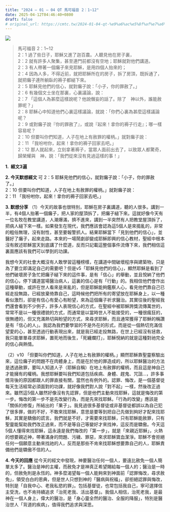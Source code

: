```yaml
---
title: "2024 – 01 – 04 QT 馬可福音 2：1~12"
date: 2025-04-12T04:46:40+0800
draft: false
# original_url: https://cmtc.tw/2024-01-04-qt-%e9%a6%ac%e5%8f%af%e7%a6%8f%e9%9f%b3-2%ef%bc%9a112
---
```


![](/images/qt.jpg)
> 馬可福音 2：1\~12  
> 2：1 過了些日子，耶穌又進了迦百農。人聽見他在房子裏，  
> 2：2 就有許多人聚集，甚至連門前都沒有空地；耶穌就對他們講道。  
> 2：3 有人帶著一個癱子來見耶穌，是用四個人抬來的；  
> 2：4 因為人多，不得近前，就把耶穌所在的房子，拆了房頂，既拆通了，就把癱子連所躺臥的褥子都縋下來。  
> 2：5 耶穌見他們的信心，就對癱子說：「小子，你的罪赦了。」  
> 2：6 有幾個文士坐在那裏，心裏議論，說：  
> 2：7 「這個人為甚麼這樣說呢？他說僭妄的話了。除了　神以外，誰能赦罪呢？」  
> 2：8 耶穌心中知道他們心裏這樣議論，就說：「你們心裏為甚麼這樣議論呢？  
> 2：9 或對癱子說『你的罪赦了』，或說『起來！拿你的褥子行走』；哪一樣容易呢？  
> 2：10 但要叫你們知道，人子在地上有赦罪的權柄。」就對癱子說：  
> 2：11 「我吩咐你，起來！拿你的褥子回家去吧。」  
> 2：12 那人就起來，立刻拿著褥子，當眾人面前出去了，以致眾人都驚奇，歸榮耀與　神，說：「我們從來沒有見過這樣的事！」

**1.  經文3遍**

**2. 今天默想經文**
可 2：5 耶穌見他們的信心，就對癱子說：「小子，你的罪赦了。」  
2：10 但要叫你們知道，人子在地上有赦罪的權柄。」就對癱子說：  
2：11 「我吩咐你，起來！拿你的褥子回家去吧。」

**3. 默想分享**
（1）今天的故事也很特別，耶穌在房子裏講道，聽的人很多。講到一半，有4個人抬著一個癱子，把人家的屋頂拆了，把癱子縋下來。這就好像今天有一位名牧在教堂講道，人潮爆滿，擠不進來，講到一半突然有人把教堂屋頂拆了，把病人縋下來一樣。如果發生在現代，我們應該會認為這5個人是來搗亂的，非常的粗俗無理，沒有耐性，甚至要報警抓人。結果耶穌當下「見到他們的信心」，並醫好了癱子，起來走路。本來的一場鬧劇卻變成耶穌即興的信心教材，聖經中根本沒有敘述耶穌當天到底講了什麼道，反而只記載這整個事件流傳下來，我們相信這裏面應該有我們可以學到的功課。

我想今天的社會大概沒有人敢學習這種榜樣，在講道中間破壞程序與建築物，只是為了要立即滿足自己的需要吧？但是v5「耶穌見他們的信心」，顯然耶穌是看到了他們破壞房子急忙把癱子縋下來的這件事，是有「信心」的舉動，並且悅納了他們的信心，停下講道當場醫治病人，這裏的信心是有「行動」的。我相信他們會作出這種舉動，或許在世人看來是來亂的，但是耶穌能夠鑑察人心，看見他們靠自己已經走投無路，已經放棄倚靠自己，這時候他們把所有的寄望放在耶穌身上，以一種看似激烈，卻是有信心有愛心有盼望，來為這個癱子祈求醫治。其實往後的聖經我們還會看到不少例子，許多人表現信心的方式，在聖經中被耶穌誇獎流傳萬世的，常常不是以一種很禮貌的方式，而通常是以當時世人不能接受的，一種很瘋狂的，很無禮的，但又充滿熱切與盼望的方式，來尋求耶穌，而且通常獲得了耶穌的稱讚是有「信心的人」。我認為我們要學習的不是外在的形式，而是從一個熱切充滿信望愛的心，甚至透過行動表現出來，就是我已經走投無路，在世上已經沒有拯救，我只能單單尋求耶穌，置死地而後生，「死纏爛打」，耶穌悅納的就是這種對祂完全的信心與熱情。

（2）v10 「但要叫你們知道，人子在地上有赦罪的權柄。」顯然耶穌靠聖靈察驗出來，這位癱子的問題不在肉體身上，而是在於他的罪造成的，所以耶穌醫治的方法是透過赦罪，要叫人知道人子（耶穌自稱）在地上有赦罪的權柄，而且這是神自己才能擁有的權柄。我想耶穌要叫我們知道包括疾病、身體、趕鬼、咒詛…，許多事情背後的原因都跟人的罪直接有關，當然也有例外的。認罪、悔改，是一個基督徒每天生活經常必須面對的功課，就好像我們對人說「對不起」一樣，然後改正過來。雖然這5個人雖然好像沒有先認罪，但是他們主動來找耶穌，這就是悔改的第一步。悔改的第一步不是先改變行為，而是先來找耶穌。「行為的改變」應該是「關係的修復」所結出的「果子」。我見過很多基督徒或非基督徒都誤以為自己犯了很多罪，做的不好，不敢來找耶穌，意思是要等到把自己先做到夠好才配來找耶穌，其實是驕傲的謊言。我們就是不好，才需要來找耶穌，只有耶穌能赦罪，只有聖靈能幫助我們改正過來，而不是等自己等變好才來找神，這反而是驕傲。今天這5個人懂得來找耶穌，這永遠是我們悔改的「第一步」，就是「來親近耶穌」，火熱的想要親近神，帶著滿身的問題、污穢、罪惡，來求耶穌寶血潔淨。耶穌不會拒絕任何一個願意主動來找祂的人，反而是那些不肯來找耶穌想要靠自己的人，耶穌責備他們是驕傲不信的人。

**4. 今天的回應**
從今天的經文中發現，神要醫治任何一個人，要遠比赦免一個人簡單太多了。醫治是神的主權，而赦免才是神真正希望賜給每一個人的；醫治是一時的，但赦免則是永恆的。神多麼渴望每一個人能夠來到神面前「認罪悔改，尋求赦免」，領受白白的恩典，但是世人只想到神的「醫病與祝福」，卻拒絕認罪與悔改，特別是「自我中心、老我私慾的罪」。包括基督徒，也常包括我自己，寧可選擇信主受洗，也不肯持續追求「治死老我、活出基督」。我個人相信，治死老我，是最神在一個人身上，偉大的醫治，是「身心靈全然的醫治、全服的降服」，特別是醫治世人「背道的疾病」，值得我們追求與深思。
